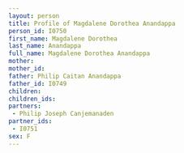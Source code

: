 ```yaml
---
layout: person
title: Profile of Magdalene Dorothea Anandappa
person_id: I0750
first_name: Magdalene Dorothea
last_name: Anandappa
full_name: Magdalene Dorothea Anandappa
mother: 
mother_id: 
father: Philip Caitan Anandappa
father_id: I0749
children:
children_ids:
partners:
 - Philip Joseph Canjemanaden
partner_ids:
 - I0751
sex: F
---
```


